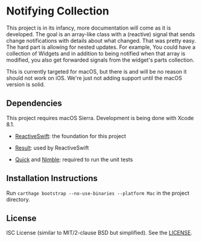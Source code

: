 # Notifying Collection

This project is in its infancy, more documentation will come as it is developed. The goal is an array-like class with a (reactive) signal that sends change notifications with details about what changed. That was pretty easy. The hard part is allowing for nested updates. For example, You could have a collection of Widgets and in addition to being notified when that array is modified, you also get forwarded signals from the widget's parts collection.

This is currently targeted for macOS, but there is and will be no reason it should not work on iOS. We're just not adding support until the macOS version is solid.

## Dependencies

This project requires macOS Sierra. Development is being done with Xcode 8.1.

* [ReactiveSwift](https://github.com/ReactiveCocoa/ReactiveSwift): the foundation for this project

* [Result](https://github.com/antitypical/Result): used by ReactiveSwift

* [Quick](https://github.com/Quick/Quick) and [Nimble](https://github.com/Quick/Nimble): required to run the unit tests

## Installation Instructions

Run `carthage bootstrap --no-use-binaries --platform Mac` in the project directory. 

## License

ISC License (similar to MIT/2-clause BSD but simplified). See the [LICENSE](LICENSE.md).
